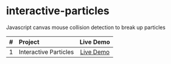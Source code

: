 # interactive-particles
Javascript canvas mouse collision detection to break up particles

| #  |       Project       | Live Demo |
|:--:|:--------------------|:---------:|
| 1  | Interactive Particles | [Live Demo](https://aa-interactive-particles.netlify.app/) |
